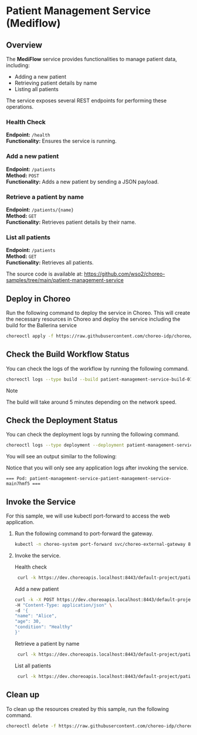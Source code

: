 # Patient Management Service (Mediflow)

## Overview

The **MediFlow** service provides functionalities to manage patient data, including:

- Adding a new patient
- Retrieving patient details by name
- Listing all patients

The service exposes several REST endpoints for performing these operations.

### Health Check

**Endpoint:** `/health`  
**Functionality:** Ensures the service is running.

### Add a new patient

**Endpoint:** `/patients`  
**Method:** `POST`  
**Functionality:** Adds a new patient by sending a JSON payload.

### Retrieve a patient by name

**Endpoint:** `/patients/{name}`  
**Method:** `GET`  
**Functionality:** Retrieves patient details by their name.

### List all patients

**Endpoint:** `/patients`  
**Method:** `GET`  
**Functionality:** Retrieves all patients.

The source code is available at:
https://github.com/wso2/choreo-samples/tree/main/patient-management-service

## Deploy in Choreo

Run the following command to deploy the service in Choreo.
This will create the necessary resources in Choreo and deploy the service including the build for the Ballerina service

```bash
choreoctl apply -f https://raw.githubusercontent.com/choreo-idp/choreo/main/samples/deploying-applications/languages/ballerina/patient-management-service.yaml
``` 

## Check the Build Workflow Status

You can check the logs of the workflow by running the following command.

```bash
choreoctl logs --type build --build patient-management-service-build-01 --organization default-org --project default-project --component patient-management-service
```

> [!NOTE]
> The build will take around 5 minutes depending on the network speed.

## Check the Deployment Status

You can check the deployment logs by running the following command.

```bash
choreoctl logs --type deployment --deployment patient-management-service-development-deployment-01 --organization default-org --project default-project --component patient-management-service
```

You will see an output similar to the following:

Notice that you will only see any application logs after invoking the service.

```
=== Pod: patient-management-service-patient-management-service-main7hmf5 ===
```

## Invoke the Service

For this sample, we will use kubectl port-forward to access the web application.

1. Run the following command to port-forward the gateway.

    ```bash
    kubectl -n choreo-system port-forward svc/choreo-external-gateway 8443:443
    ```

2. Invoke the service.

   Health check
   ```bash
    curl -k https://dev.choreoapis.localhost:8443/default-project/patient-management-service/mediflow/health
   ```

   Add a new patient
   ```bash
   curl -k -X POST https://dev.choreoapis.localhost:8443/default-project/patient-management-service/mediflow/patients \
   -H "Content-Type: application/json" \
   -d '{
   "name": "Alice",
   "age": 30,
   "condition": "Healthy"
   }'
   ```

   Retrieve a patient by name
   ```bash
    curl -k https://dev.choreoapis.localhost:8443/default-project/patient-management-service/mediflow/patients/Alice
   ```

   List all patients
   ```bash
    curl -k https://dev.choreoapis.localhost:8443/default-project/patient-management-service/mediflow/patients
   ```

## Clean up

To clean up the resources created by this sample, run the following command.

```bash
choreoctl delete -f https://raw.githubusercontent.com/choreo-idp/choreo/main/samples/deploying-applications/languages/ballerina/patient-management-service.yaml
```

